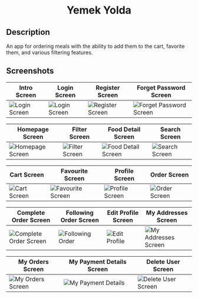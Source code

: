 <h1 align="center">
     Yemek Yolda
</h1>

## Description
<p>An app for ordering meals with the ability to add them to the cart, favorite them, and various filtering features.</p>

## Screenshots

| Intro Screen | Login Screen | Register Screen | Forget Password Screen |
| ----------- | ----------- | ---------------- | ---------------- |
| ![Login Screen](https://github.com/Yakupacs/YemekYolda/assets/73075252/a9a6ea37-3f33-474f-9adc-0dc309f0c7ec) | ![Login Screen](https://github.com/Yakupacs/YemekYolda/assets/73075252/4dea3b8b-3900-48ce-b1a6-797ce7c54502) | ![Register Screen](https://github.com/Yakupacs/YemekYolda/assets/73075252/857295c0-da8e-4d4d-8512-9a8a61cbb526) | ![Forget Password Screen](https://github.com/Yakupacs/YemekYolda/assets/73075252/e67ebe57-f8d6-4e6c-b260-e10ce5fc81c5) |

| Homepage Screen | Filter Screen | Food Detail Screen | Search Screen |
| ----------- | ----------- | ---------------- | ---------------- |
| ![Homepage Screen](https://github.com/Yakupacs/YemekYolda/assets/73075252/ae0c0461-8283-4d88-899d-6989b29fea12) | ![Filter Screen](https://github.com/Yakupacs/YemekYolda/assets/73075252/5bec50e1-5a98-4dec-9729-b28de59dc277) | ![Food Detail Screen](https://github.com/Yakupacs/YemekYolda/assets/73075252/ee82fc6c-19f4-4e00-a627-9c7bb6577dab) | ![Search Screen](https://github.com/Yakupacs/YemekYolda/assets/73075252/f89f7eef-7ff2-4419-ba05-11db9d0f3a32) |

| Cart Screen | Favourite Screen | Profile Screen | Order Screen |
| ----------- | ----------- | ---------------- | ---------------- |
| ![Cart Screen](https://github.com/Yakupacs/YemekYolda/assets/73075252/4e32a82c-a4e8-4fa5-be78-def36afc6ebb) | ![Favourite Screen](https://github.com/Yakupacs/YemekYolda/assets/73075252/1f048a5b-3f68-4bab-9da5-05c5a169e712) | ![Profile Screen](https://github.com/Yakupacs/YemekYolda/assets/73075252/0a7add9d-9836-4fc7-990e-a9c2863023b9) | ![Order Screen](https://github.com/Yakupacs/YemekYolda/assets/73075252/147ff2be-374e-4b19-a417-86bd1ba7195e) |

| Complete Order Screen | Following Order Screen | Edit Profile Screen | My Addresses Screen |
| ----------- | ----------- | ---------------- | ---------------- |
| ![Complete Order Screen](https://github.com/Yakupacs/YemekYolda/assets/73075252/02b50350-19a5-4d6a-86cf-3077b463a0ee) | ![Following Order](https://github.com/Yakupacs/YemekYolda/assets/73075252/88e7873d-34bc-413e-b2d5-e5c757b3d5a0) | ![Edit Profile](https://github.com/Yakupacs/YemekYolda/assets/73075252/dd2b1975-dd25-4346-bd17-3445e9c8aa2c) | ![My Addresses Screen](https://github.com/Yakupacs/YemekYolda/assets/73075252/d5357b8b-154b-47a2-900a-b4ed70e26b58) |

| My Orders Screen | My Payment Details Screen | Delete User Screen | 
| ----------- | ----------- | ---------------- |
| ![My Orders Screen](https://github.com/Yakupacs/YemekYolda/assets/73075252/38dbbabf-5281-4fa9-983a-295cf184049e) | ![My Payment Details](https://github.com/Yakupacs/YemekYolda/assets/73075252/1c2442f4-1ce1-4319-864b-cd5b7c58c7b6) | ![Delete User Screen](https://github.com/Yakupacs/YemekYolda/assets/73075252/9c2c0318-0979-491f-afc5-13601aa641d4) | 
